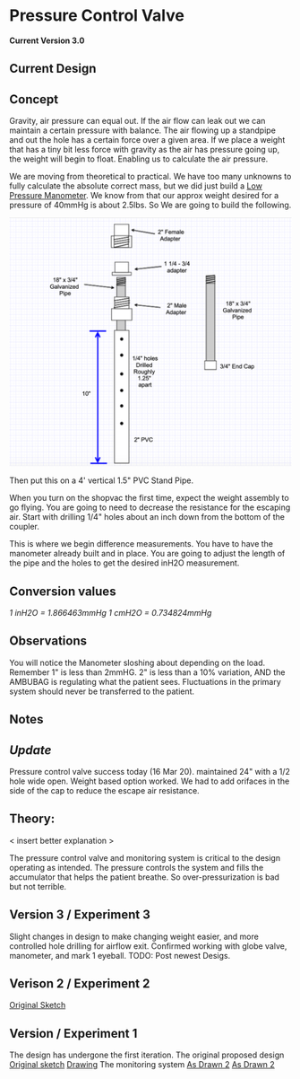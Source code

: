 # Pressure Control Valve

**Current Version 3.0**

## Current Design

## Concept
Gravity, air pressure can equal out. If the air flow can leak out we can maintain a certain pressure with balance. The air flowing up a standpipe and out the hole has a certain force over a given area. If we place a weight that has a tiny bit less force with gravity as the air has pressure going up, the weight will begin to float. Enabling us to calculate the air pressure.

We are moving from theoretical to practical. We have too many unknowns to fully calculate the absolute correct mass, but we did just build a [Low Pressure Manometer](System/LowPressureManometer/README.md). We know from <calculation reference> that our approx weight desired for a pressure of 40mmHg is about 2.5lbs. So We are going to build the following.

![Weight Assembly Drawing](System/PressureControlValve/PCVv3.png)

Then put this on a 4' vertical 1.5" PVC Stand Pipe.

When you turn on the shopvac the first time, expect the weight assembly to go flying. You are going to need to decrease the resistance for the escaping air.
Start with drilling 1/4" holes about an inch down from the bottom of the coupler.


This is where we begin difference measurements. You have to have the manometer already built and in place. You are going to adjust the length of the pipe and the holes to get the desired inH2O measurement.

## Conversion values
*1 inH2O = 1.866463mmHg*
*1 cmH2O = 0.734824mmHg*

## Observations
You will notice the Manometer sloshing about depending on the load.
Remember 1" is less than 2mmHG. 2" is less than a 10% variation, AND the AMBUBAG is regulating what the patient sees. Fluctuations in the primary system should never be transferred to the patient.



## Notes

## *Update*
Pressure control valve success today (16 Mar 20). maintained 24" with a 1/2 hole wide open. Weight based option worked. We had to add orifaces in the side of the cap to reduce the escape air resistance.

## Theory:
< insert better explanation >


The pressure control valve and monitoring system is critical to the design operating as intended. The pressure controls the system and fills the accumulator that helps the patient breathe. So over-pressurization is bad but not terrible.

## Version 3 / Experiment 3
Slight changes in design to make changing weight easier, and more controlled hole drilling for airflow exit. Confirmed working with globe valve, manometer, and mark 1 eyeball. TODO: Post newest Desigs.


## Verison 2 / Experiment 2
[Original Sketch](System/PressureControlValve/PCVv2_sketch.jpg)

## Version / Experiment 1
The design has undergone the first iteration.
The original proposed design
[Original sketch](System/RawDesigns/pressurecontrolsketch.jpg)
[Drawing](System/RawDesigns/pressurecontrol_drawing.jpg)
The monitoring system
[As Drawn 2](System/RawDesigns/psv_m_sketch.jpg)
[As Drawn 2](System/RawDesigns/psv_m_drawing.jpg)
